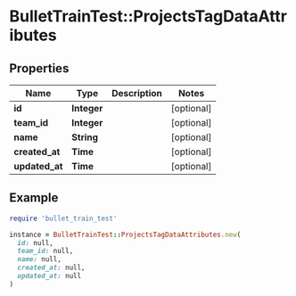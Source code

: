 # BulletTrainTest::ProjectsTagDataAttributes

## Properties

| Name | Type | Description | Notes |
| ---- | ---- | ----------- | ----- |
| **id** | **Integer** |  | [optional] |
| **team_id** | **Integer** |  | [optional] |
| **name** | **String** |  | [optional] |
| **created_at** | **Time** |  | [optional] |
| **updated_at** | **Time** |  | [optional] |

## Example

```ruby
require 'bullet_train_test'

instance = BulletTrainTest::ProjectsTagDataAttributes.new(
  id: null,
  team_id: null,
  name: null,
  created_at: null,
  updated_at: null
)
```

